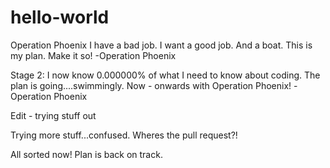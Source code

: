 # hello-world
Operation Phoenix
I have a bad job. I want a good job. And a boat. This is my plan. Make it so!
-Operation Phoenix 

Stage 2:
I now know 0.000000% of what I need to know about coding. The plan is going....swimmingly.
Now - onwards with Operation Phoenix!
-Operation Phoenix


Edit - trying stuff out

Trying more stuff...confused. Wheres the pull request?!

All sorted now! Plan is back on track.
